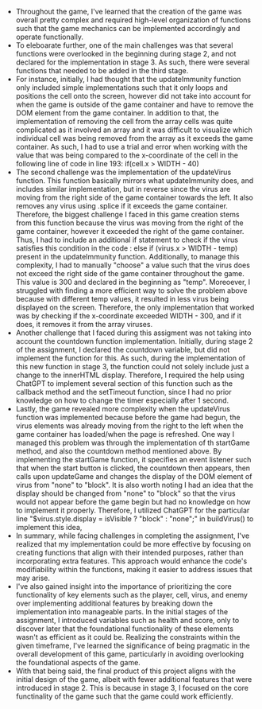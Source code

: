 - Throughout the game, I've learned that the creation of the game was overall pretty complex and required high-level organization of functions such that the game mechanics can be implemented accordingly and operate functionally.
- To eleboarate further, one of the main challenges was that several functions were overlooked in the beginning during stage 2, and not declared for the implementation in stage 3. As such, there were several functions that needed to be added in the third stage.
- For instance, initially, I had thought that the updateImmunity function only included simple implementations such that it only loops and positions the cell onto the screen, however did not take into account for when the game is outside of the game container and have to remove the DOM element from the game container. In addition to that, the implementation of removing the cell from the array cells was quite complicated as it involved an array and it was difficult to visualize which individual cell was being removed from the array as it exceeds the game container. As such, I had to use a trial and error when working with the value that was being compared to the x-coordinate of the cell in the following line of code in line 193: if(cell.x > WIDTH - 40)
- The second challenge was the implementation of the updateVirus function. This function basically mirrors what updateImmunity does, and includes similar implementation, but in reverse since the virus are moving from the right side of the game container towards the left. It also removes any virus using .splice if it exceeds the game container. Therefore, the biggest challenge I faced in this game creation stems from this function because the virus was moving from the right of the game container, however it exceeded the right of the game container. Thus, I had to include an additional if statement to check if the virus satisfies this condition in the code : else if (virus.x > WIDTH - temp) present in the updateImmunity function. Additionally, to manage this complexity, I had to manually "choose" a value such that the virus does not exceed the right side of the game container throughout the game. This value is 300 and declared in the beginning as "temp". Moreoever, I struggled with finding a more efficient way to solve the problem above because with different temp values, it resulted in less virus being displayed on the screen. Therefore, the only implementation that worked was by checking if the x-coordinate exceeded WIDTH - 300, and if it does, it removes it from the array viruses.
- Another challenge that I faced during this assigment was not taking into account the countdown function implementation. Initially, during stage 2 of the assignment, I declared the countdown variable, but did not implement the function for this. As such, during the implementation of this new function in stage 3, the function could not solely include just a change to the innerHTML display. Therefore, I required the help using ChatGPT to implement several section of this function such as the callback method and the setTimeout function, since I had no prior knowledge on how to change the timer especially after 1 second.
- Lastly, the game revealed more complexity when the updateVirus function was implemented because before the game had begun, the virus elements was already moving from the right to the left when the game container has loaded/when the page is refreshed. One way I managed this problem was through the implementation of th startGame method, and also the countdown method mentioned above. By implementing the startGame function, it specifies an event listener such that when the start button is clicked, the countdown then appears, then calls upon updateGame and changes the display of the DOM element of virus from "none" to "block". It is also worth noting I had an idea that the display should be changed from "none" to "block" so that the virus would not appear before the game begin but had no knowledge on how to implement it properly. Therefore, I utilized ChatGPT for the particular line "$virus.style.display = isVisible ? "block" : "none";" in buildVirus() to implement this idea,
- In summary, while facing challenges in completing the assignment, I've realized that my implementation could be more effective by focusing on creating functions that align with their intended purposes, rather than incorporating extra features. This approach would enhance the code's modifiability within the functions, making it easier to address issues that may arise.
- I've also gained insight into the importance of prioritizing the core functionality of key elements such as the player, cell, virus, and enemy over implementing additional features by breaking down the implementation into manageable parts. In the initial stages of the assignment, I introduced variables such as health and score, only to discover later that the foundational functionality of these elements wasn't as efficient as it could be. Realizing the constraints within the given timeframe, I've learned the significance of being pragmatic in the overall development of this game, particularly in avoiding overlooking the foundational aspects of the game.
- With that being said, the final product of this project aligns with the initial design of the game, albeit with fewer additional features that were introduced in stage 2. This is because in stage 3, I focused on the core functinality of the game such that the game could work efficiently.
